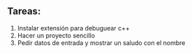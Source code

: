 
<h2>Tareas:</h2>

1. Instalar extensión para debuguear c++
2. Hacer un proyecto sencillo
3. Pedir datos de entrada y mostrar un saludo con el nombre

